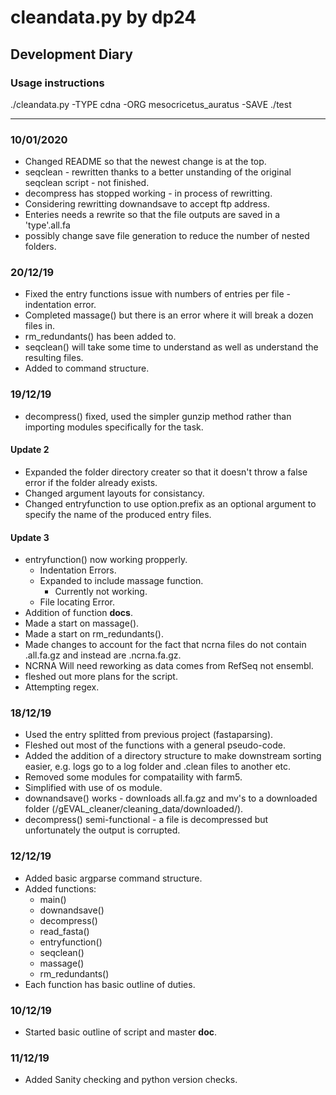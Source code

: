 # cleandata.py by dp24

## Development Diary

### Usage instructions
./cleandata.py -TYPE cdna -ORG  mesocricetus_auratus -SAVE ./test

--------------

### 10/01/2020
- Changed README so that the newest change is at the top.
- seqclean - rewritten thanks to a better unstanding of the original seqclean script - not finished.
- decompress has stopped working - in process of rewritting.
- Considering rewritting downandsave to accept ftp address.
- Enteries needs a rewrite so that the file outputs are saved in a 'type'.all.fa
- possibly change save file generation to reduce the number of nested folders.

### 20/12/19
- Fixed the entry functions issue with numbers of entries per file - indentation error.
- Completed massage() but there is an error where it will break a dozen files in.
- rm_redundants() has been added to.
- seqclean() will take some time to understand as well as understand the resulting files.
- Added to command structure.

### 19/12/19
- decompress() fixed, used the simpler gunzip method rather than importing modules specifically for the task.
#### Update 2
- Expanded the folder directory creater so that it doesn't throw a false error if the folder already exists.
- Changed argument layouts for consistancy.
- Changed entryfunction to use option.prefix as an optional argument to specify the name of the produced entry files.
#### Update 3
- entryfunction() now working propperly.
	- Indentation Errors.
	- Expanded to include massage function.
		- Currently not working.
	- File locating Error.
- Addition of function __docs__.
- Made a start on massage().
- Made a start on rm_redundants().
- Made changes to account for the fact that ncrna files do not contain .all.fa.gz and instead are .ncrna.fa.gz.
- NCRNA Will need reworking as data comes from RefSeq not ensembl.
- fleshed out more plans for the script.
- Attempting regex.

### 18/12/19
- Used the entry splitted from previous project (fastaparsing).
- Fleshed out most of the functions with a general pseudo-code.
- Added the addition of a directory structure to make downstream sorting easier, e.g. logs go to a log folder and .clean files to another etc.
- Removed some modules for compataility with farm5.
- Simplified with use of os module.
- downandsave() works - downloads all.fa.gz and mv's to a downloaded folder (/gEVAL_cleaner/cleaning_data/downloaded/).
- decompress() semi-functional - a file is decompressed but unfortunately the output is corrupted.

### 12/12/19
- Added basic argparse command structure.
- Added functions:
	- main()
	- downandsave()
	- decompress()
	- read_fasta()
	- entryfunction()
	- seqclean()
	- massage()
	- rm_redundants()
- Each function has basic outline of duties.

### 10/12/19
- Started basic outline of script and master __doc__.

### 11/12/19
- Added Sanity checking and python version checks.